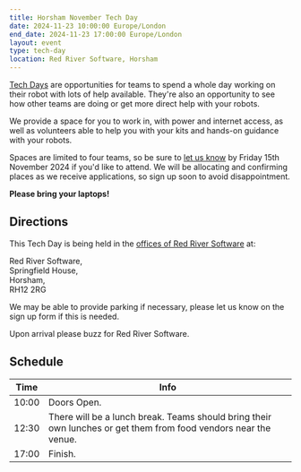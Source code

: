 ```yaml
---
title: Horsham November Tech Day
date: 2024-11-23 10:00:00 Europe/London
end_date: 2024-11-23 17:00:00 Europe/London
layout: event
type: tech-day
location: Red River Software, Horsham
---
```


[Tech Days][tech-days] are opportunities for teams to spend a whole day working
on their robot with lots of help available. They're also an opportunity to see
how other teams are doing or get more direct help with your robots.

We provide a space for you to work in, with power and internet access, as well
as volunteers able to help you with your kits and hands-on guidance with your
robots.

Spaces are limited to four teams, so be sure to [let us know][tech-day-signup]
by Friday 15th November 2024 if you'd like to attend. We will be allocating and
confirming places as we receive applications, so sign up soon to avoid
disappointment.

**Please bring your laptops!**

## Directions

This Tech Day is being held in the [offices of Red River Software][venue-map]
at:

Red River Software,<br>
Springfield House,<br>
Horsham,<br>
RH12 2RG

We may be able to provide parking if necessary, please let us know on the sign up form if this is needed.

Upon arrival please buzz for Red River Software.

## Schedule

| Time  | Info |
|-------|------|
| 10:00 | Doors Open. |
| 12:30 | There will be a lunch break. Teams should bring their own lunches or get them from food vendors near the venue. |
| 17:00 | Finish. |

[tech-days]: https://studentrobotics.org/docs/robots_101/tech_days
[tech-day-signup]: https://forms.gle/SpZnqpUAaRbxwy2C9
[venue-map]: https://goo.gl/maps/ci33utzx4iQhm5bR7
